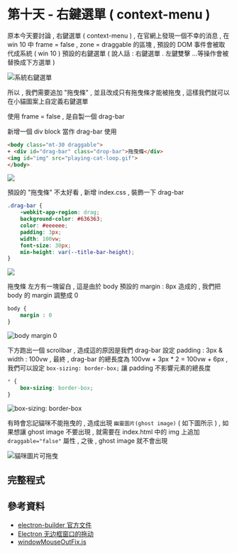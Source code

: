 # 第十天 - 右鍵選單 ( context-menu )

原本今天要討論 , 右鍵選單 ( context-menu ) , 
在官網上發現一個不幸的消息 , 
在 win 10 中 frame = false , zone = draggable 的區塊 , 
預設的 DOM 事件會被取代成系統 ( win 10 ) 預設的右鍵選單
 ( 說人話 : 右鍵選單 . 左鍵雙擊 ...等操作會被替換成下方選單 )

![系統右鍵選單](https://i.imgur.com/n4yGWqy.png)

所以 , 我們需要追加 "拖曳條" , 並且改成只有拖曳條才能被拖曳 , 這樣我們就可以在小貓圖案上自定義右鍵選單

使用 frame = false , 是自製一個 drag-bar 

新增一個 div block 當作 drag-bar 使用
```html
<body class="mt-30 draggable">
+ <div id="drag-bar" class="drop-bar">拖曳條</div>
<img id="img" src="playing-cat-loop.gif">
</body>
```

![](https://i.imgur.com/nOT36mm.png)


預設的 "拖曳條" 不太好看 , 新增 index.css , 裝飾一下 drag-bar 
```css
.drag-bar {
    -webkit-app-region: drag;
    background-color: #636363;
    color: #eeeeee;
    padding: 3px;
    width: 100vw;
    font-size: 30px;
    min-height: var(--title-bar-height);
}
```

![](https://i.imgur.com/Ud2WyTD.png)

拖曳條 左方有一塊留白 , 這是由於 body 預設的 margin : 8px 造成的 , 
我們把 body 的 margin 調整成 0 

```css
body {
    margin : 0
}
```

![body margin 0](https://i.imgur.com/BNiQIFv.png)

下方跑出一個 scrollbar , 造成這的原因是我們 drag-bar 設定 padding : 3px & width : 100vw ,
最終 ,  drag-bar 的總長度為 100vw + 3px * 2 = 100vw + 6px , 
我們可以設定 `box-sizing: border-box;` 讓 padding 不影響元素的總長度

```css
* {
    box-sizing: border-box;
}
```

![box-sizing: border-box](https://i.imgur.com/a8VtMJZ.png)


有時會忘記貓咪不能拖曳的 , 造成出現 `幽靈圖片(ghost image)` ( 如下圖所示 ) , 
如果想讓 ghost image 不要出現 , 
就需要在 index.html 中的 img 上追加 `draggable="false"` 屬性 ,
之後 , ghost image 就不會出現

![貓咪圖片可拖曳](https://i.imgur.com/1bC0dfM.png)



## 完整程式



## 參考資料

- [electron-builder 官方文件](https://www.electron.build/)
- [Electron 无边框窗口的拖动](https://sin.pub/blog/electron-frameless-drag/)
- [windowMouseOutFix.js](https://gist.github.com/louisameline/1213bb112c6cb12a98b2ab525dfb8b07)